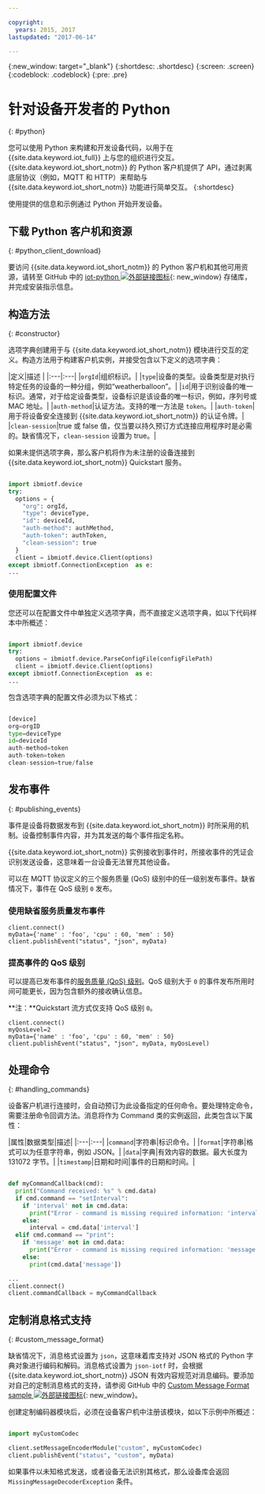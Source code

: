 ```yaml
---

copyright:
  years: 2015, 2017
lastupdated: "2017-06-14"

---
```


{:new_window: target="_blank"}
{:shortdesc: .shortdesc}
{:screen: .screen}
{:codeblock: .codeblock}
{:pre: .pre}


# 针对设备开发者的 Python
{: #python}

您可以使用 Python 来构建和开发设备代码，以用于在 {{site.data.keyword.iot_full}} 上与您的组织进行交互。{{site.data.keyword.iot_short_notm}} 的 Python 客户机提供了 API，通过剥离底层协议（例如，MQTT 和 HTTP）来帮助与 {{site.data.keyword.iot_short_notm}} 功能进行简单交互。
{:shortdesc}

使用提供的信息和示例通过 Python 开始开发设备。

## 下载 Python 客户机和资源
{: #python_client_download}

要访问 {{site.data.keyword.iot_short_notm}} 的 Python 客户机和其他可用资源，请转至 GitHub 中的 [iot-python ![外部链接图标](../../../../icons/launch-glyph.svg "外部链接图标")](https://github.com/ibm-watson-iot/iot-python){: new_window} 存储库，并完成安装指示信息。

## 构造方法
{: #constructor}

选项字典创建用于与 {{site.data.keyword.iot_short_notm}} 模块进行交互的定义。构造方法用于构建客户机实例，并接受包含以下定义的选项字典：

|定义|描述
|
|:---|:---|
|`orgId`|组织标识。|
|`type`|设备的类型。设备类型是对执行特定任务的设备的一种分组，例如“weatherballoon”。|
|`id`|用于识别设备的唯一标识。通常，对于给定设备类型，设备标识是该设备的唯一标识，例如，序列号或 MAC 地址。|
|`auth-method`|认证方法。支持的唯一方法是 `token`。|
|`auth-token`|用于将设备安全连接到 {{site.data.keyword.iot_short_notm}} 的认证令牌。|
|`clean-session`|true 或 false 值，仅当要以持久预订方式连接应用程序时是必需的。缺省情况下，`clean-session` 设置为 true。|

如果未提供选项字典，那么客户机将作为未注册的设备连接到 {{site.data.keyword.iot_short_notm}} Quickstart 服务。

```python

import ibmiotf.device
try:
  options = {
    "org": orgId,
    "type": deviceType,
    "id": deviceId,
    "auth-method": authMethod,
    "auth-token": authToken,
    "clean-session": true
  }
  client = ibmiotf.device.Client(options)
except ibmiotf.ConnectionException  as e:
...
```

### 使用配置文件

您还可以在配置文件中单独定义选项字典，而不直接定义选项字典，如以下代码样本中所概述：

```python

import ibmiotf.device
try:
  options = ibmiotf.device.ParseConfigFile(configFilePath)
  client = ibmiotf.device.Client(options)
except ibmiotf.ConnectionException  as e:
...
```

包含选项字典的配置文件必须为以下格式：

```python

[device]
org=orgID
type=deviceType
id=deviceId
auth-method=token
auth-token=token
clean-session=true/false
```

## 发布事件
{: #publishing_events}

事件是设备将数据发布到 {{site.data.keyword.iot_short_notm}} 时所采用的机制。设备控制事件内容，并为其发送的每个事件指定名称。

{{site.data.keyword.iot_short_notm}} 实例接收到事件时，所接收事件的凭证会识别发送设备，这意味着一台设备无法冒充其他设备。

可以在 MQTT 协议定义的三个服务质量 (QoS) 级别中的任一级别发布事件。缺省情况下，事件在 QoS 级别 `0` 发布。

### 使用缺省服务质量发布事件

```
client.connect()
myData={'name' : 'foo', 'cpu' : 60, 'mem' : 50}
client.publishEvent("status", "json", myData)
```

### 提高事件的 QoS 级别

可以提高已发布事件的[服务质量 (QoS) 级别](../../reference/mqtt/index.html#qos-levels)。QoS 级别大于 `0` 的事件发布所用时间可能更长，因为包含额外的接收确认信息。

**注：**Quickstart 流方式仅支持 QoS 级别 `0`。

```
client.connect()
myQosLevel=2
myData={'name' : 'foo', 'cpu' : 60, 'mem' : 50}
client.publishEvent("status", "json", myData, myQosLevel)
```
## 处理命令
{: #handling_commands}

设备客户机进行连接时，会自动预订为此设备指定的任何命令。要处理特定命令，需要注册命令回调方法。消息将作为 Command 类的实例返回，此类包含以下属性：

|属性|数据类型|描述|
|:---|:---|
|`command`|字符串|标识命令。|
|`format`|字符串|格式可以为任意字符串，例如 JSON。|
|`data`|字典|有效内容的数据。最大长度为 131072 字节。|
|`timestamp`|日期和时间|事件的日期和时间。|


```python

def myCommandCallback(cmd):
  print("Command received: %s" % cmd.data)
  if cmd.command == "setInterval":
    if 'interval' not in cmd.data:
      print("Error - command is missing required information: 'interval'")
    else:
      interval = cmd.data['interval']
  elif cmd.command == "print":
    if 'message' not in cmd.data:
      print("Error - command is missing required information: 'message'")
    else:
      print(cmd.data['message'])

...
client.connect()
client.commandCallback = myCommandCallback
```

## 定制消息格式支持
{: #custom_message_format}

缺省情况下，消息格式设置为 ``json``，这意味着库支持对 JSON 格式的 Python 字典对象进行编码和解码。消息格式设置为 ``json-iotf`` 时，会根据 {{site.data.keyword.iot_short_notm}} JSON 有效内容规范对消息编码。要添加对自己的定制消息格式的支持，请参阅 GitHub 中的 [Custom Message Format sample ![外部链接图标](../../../../icons/launch-glyph.svg "外部链接图标")](https://github.com/ibm-watson-iot/iot-python/tree/master/samples/customMessageFormat){: new_window}。

创建定制编码器模块后，必须在设备客户机中注册该模块，如以下示例中所概述：

```python

import myCustomCodec

client.setMessageEncoderModule("custom", myCustomCodec)
client.publishEvent("status", "custom", myData)
```
如果事件以未知格式发送，或者设备无法识别其格式，那么设备库会返回 ``MissingMessageDecoderException`` 条件。
